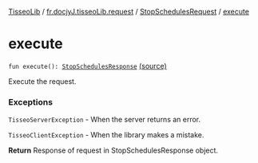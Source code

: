 [TisseoLib](../../index.md) / [fr.docjyJ.tisseoLib.request](../index.md) / [StopSchedulesRequest](index.md) / [execute](./execute.md)

# execute

`fun execute(): `[`StopSchedulesResponse`](../../fr.docjy-j.tisseo-lib.response/-stop-schedules-response/index.md) [(source)](https://github.com/docjyJ/TisseoLib/tree/master/src/main/kotlin/fr/docjyJ/tisseoLib/request/StopSchedulesRequest.kt#L65)

Execute the request.

### Exceptions

`TisseoServerException` - When the server returns an error.

`TisseoClientException` - When the library makes a mistake.

**Return**
Response of request in StopSchedulesResponse object.

